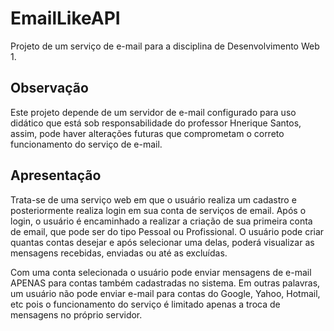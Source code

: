 # EmailLikeAPI

Projeto de um serviço de e-mail para a disciplina de Desenvolvimento Web 1.


## Observação

Este projeto depende de um servidor de e-mail configurado para uso didático que está sob responsabilidade do professor Hnerique Santos,
assim, pode haver alterações futuras que comprometam o correto funcionamento do serviço de e-mail.


## Apresentação

Trata-se de uma serviço web em que o usuário realiza um cadastro e posteriormente realiza login em sua conta de serviços de email. 
Após o login, o usuário é encaminhado a realizar a criação de sua primeira conta de email, que pode ser do tipo Pessoal ou Profissional. 
O usuário pode criar quantas contas desejar e após selecionar uma delas, poderá visualizar as mensagens recebidas, enviadas ou até 
as excluídas.

Com uma conta selecionada o usuário pode enviar mensagens de e-mail APENAS para contas também cadastradas no sistema. Em outras palavras, 
um usuário não pode enviar e-mail para contas do Google, Yahoo, Hotmail, etc pois o funcionamento do serviço é limitado apenas a troca de 
mensagens no próprio servidor.

